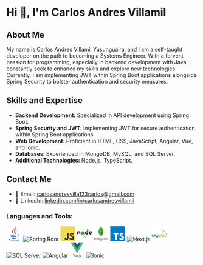 # Hi 👋, I'm Carlos Andres Villamil

## About Me

My name is Carlos Andres Villamil Yusunguaira, and I am a self-taught developer on the path to becoming a Systems Engineer. With a fervent passion for programming, especially in backend development with Java, I constantly seek to enhance my skills and explore new technologies. Currently, I am implementing JWT within Spring Boot applications alongside Spring Security to bolster authentication and security measures.

## Skills and Expertise

- **Backend Development:** Specialized in API development using Spring Boot.
- **Spring Security and JWT:** Implementing JWT for secure authentication within Spring Boot applications.
- **Web Development:** Proficient in HTML, CSS, JavaScript, Angular, Vue, and Ionic.
- **Databases:** Experienced in MongoDB, MySQL, and SQL Server.
- **Additional Technologies:** Node.js, TypeScript.

## Contact Me

- 📧 Email: [carlosandresvilla123carlos@gmail.com](mailto:carlosandresvilla123carlos@gmail.com)
- 💼 LinkedIn: [linkedin.com/in/carlosandresvillamil](https://www.linkedin.com/in/cavillamil/)

### Languages and Tools:
<img src="https://raw.githubusercontent.com/devicons/devicon/master/icons/java/java-original.svg" alt="Java" width="40" height="40"/> <img src="https://www.vectorlogo.zone/logos/springio/springio-icon.svg" alt="Spring Boot" width="40" height="40"/> <img src="https://raw.githubusercontent.com/devicons/devicon/master/icons/javascript/javascript-original.svg" alt="JavaScript" width="40" height="40"/> <img src="https://raw.githubusercontent.com/devicons/devicon/master/icons/nodejs/nodejs-original-wordmark.svg" alt="Node.js" width="40" height="40"/> <img src="https://raw.githubusercontent.com/devicons/devicon/master/icons/mongodb/mongodb-original-wordmark.svg" alt="MongoDB" width="40" height="40"/> <img src="https://raw.githubusercontent.com/devicons/devicon/master/icons/typescript/typescript-original.svg" alt="TypeScript" width="40" height="40"/> <img src="https://cdn.worldvectorlogo.com/logos/next-js.svg" alt="Next.js" width="40" height="40"/> <img src="https://raw.githubusercontent.com/devicons/devicon/master/icons/mysql/mysql-original-wordmark.svg" alt="MySQL" width="40" height="40"/> <img src="https://www.svgrepo.com/show/303229/microsoft-sql-server-logo.svg" alt="SQL Server" width="40" height="40"/> <img src="https://angular.io/assets/images/logos/angular/angular.svg" alt="Angular" width="40" height="40"/> <img src="https://raw.githubusercontent.com/devicons/devicon/master/icons/vuejs/vuejs-original-wordmark.svg" alt="Vue.js" width="40" height="40"/> <img src="https://upload.wikimedia.org/wikipedia/commons/d/d1/Ionic_Logo.svg" alt="Ionic" width="40" height="40"/>
